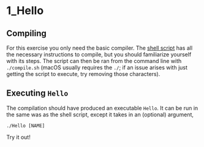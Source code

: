 # 1_Hello

## Compiling
For this exercise you only need the basic compiler. The [shell script](compile.sh) has all the necessary instructions to compile, but you should familiarize yourself with its steps. The script can then be ran from the command line with `./compile.sh` (macOS usually requires the `./`; if an issue arises with just getting the script to execute, try removing those characters).

## Executing `Hello`
The compilation should have produced an executable `Hello`. It can be run in the same was as the shell script, except it takes in an (optional) argument,
```shell
./Hello [NAME]
```
 Try it out!